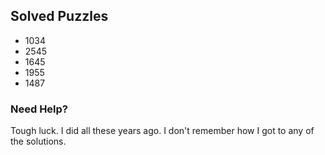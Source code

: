 ## Solved Puzzles

- 1034
- 2545
- 1645
- 1955
- 1487

### Need Help?

Tough luck. I did all these years ago. I don't remember how I got to any of the solutions.
